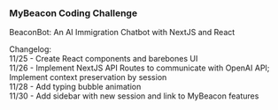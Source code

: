 ### MyBeacon Coding Challenge

BeaconBot: An AI Immigration Chatbot with NextJS and React

Changelog: \
11/25 - Create React components and barebones UI \
11/26 - Implement NextJS API Routes to communicate with OpenAI API; Implement context preservation by session \
11/28 - Add typing bubble animation \
11/30 - Add sidebar with new session and link to MyBeacon features 
